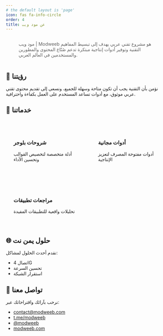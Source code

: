 ```yaml
---
# the default layout is 'page'
icon: fas fa-info-circle
order: 4
title: عن مود ويب
---
```


<blockquote class="about-intro">
مود ويب | Modweeb هو مشروع تقني عربي يهدف إلى تبسيط المفاهيم التقنية وتوفير أدوات إنتاجية مبتكرة تدعم صُنّاع المحتوى والمطورين والمستخدمين في العالم العربي.
</blockquote>

## 🎯 رؤيتنا
نؤمن بأن التقنية يجب أن تكون متاحة وسهلة للجميع، ونسعى إلى تقديم محتوى تقني عربي موثوق، مع أدوات تساعد المستخدم على العمل بكفاءة واحترافية.

## 🧰 خدماتنا
<div class="service-list">
  <div class="service-item">
    <i class="fas fa-laptop-code"></i>
    <h3>شروحات بلوجر</h3>
    <p>أدلة متخصصة لتخصيص القوالب وتحسين الأداء</p>
  </div>

  <div class="service-item">
    <i class="fas fa-tools"></i>
    <h3>أدوات مجانية</h3>
    <p>أدوات مفتوحة المصرف لتعزيز الإنتاجية</p>
  </div>

  <div class="service-item">
    <i class="fas fa-mobile-alt"></i>
    <h3>مراجعات تطبيقات</h3>
    <p>تحليلات واقعية للتطبيقات المفيدة</p>
  </div>
</div>

## 🌐 حلول يمن نت
نقدم أحدث الحلول لمشاكل:
- اتصال 4G
- تحسين السرعة
- استقرار الشبكة

## 📩 تواصل معنا
نرحب بآرائك واقتراحاتك عبر:

<ul class="contact-links">
  <li><i class="fas fa-envelope"></i> <a href="mailto:contact@modweeb.com">contact@modweeb.com</a></li>
  <li><i class="fab fa-telegram"></i> <a href="https://t.me/modweeb">t.me/modweeb</a></li>
  <li><i class="fab fa-twitter"></i> <a href="https://twitter.com/modweeb">@modweeb</a></li>
  <li><i class="fas fa-globe"></i> <a href="https://modweeb.com">modweeb.com</a></li>
</ul>

<style>
.about-intro {
  border-left: 4px solid var(--link-hover-color);
  padding: 1rem;
  background: var(--card-bg);
}

.service-list {
  display: grid;
  grid-template-columns: repeat(auto-fit, minmax(200px, 1fr));
  gap: 1.5rem;
  margin: 2rem 0;
}

.service-item {
  padding: 1.5rem;
  border-radius: 8px;
  background: var(--card-bg);
  transition: transform 0.3s;
}

.service-item:hover {
  transform: translateY(-5px);
}

.contact-links i {
  width: 1.5em;
  color: var(--link-hover-color);
}
</style>
